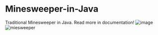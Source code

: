 # Minesweeper-in-Java
Traditional Minesweeper in Java. Read more in documentation!
![image](https://github.com/KRobertK13/Minesweeper-in-Java/assets/102753849/613c1843-a7d6-44bf-8249-49fa39118ece)
![miesweeper](https://github.com/KRobertK13/Minesweeper-in-Java/assets/102753849/2efcda01-5790-48b8-a1d9-aef3d2464dda)
